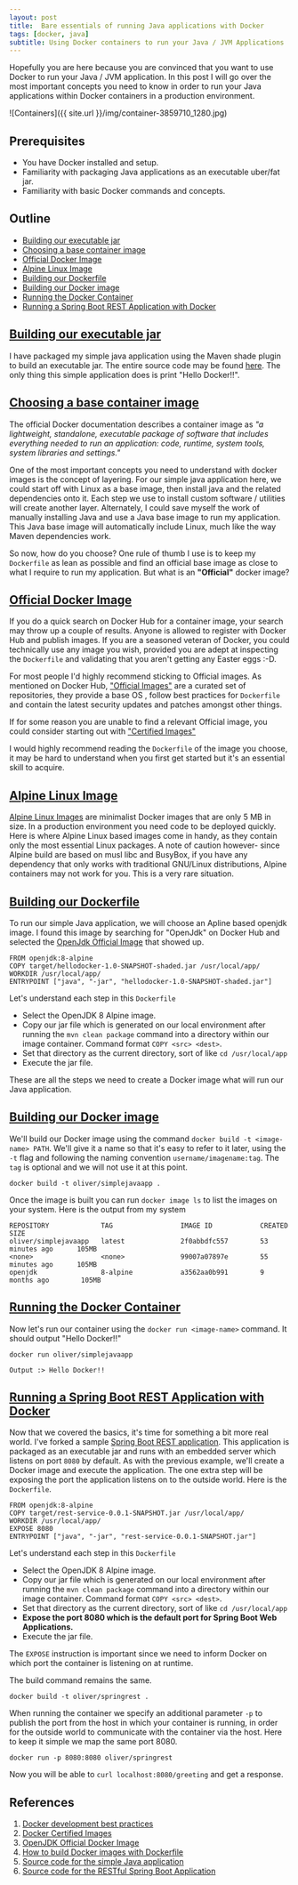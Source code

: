 ```yaml
---
layout: post
title:  Bare essentials of running Java applications with Docker
tags: [docker, java]
subtitle: Using Docker containers to run your Java / JVM Applications
--- 
```


Hopefully you are here because you are convinced that you want to use Docker to run your Java / JVM application. In this post I will go over the most important concepts you need to know in order to run your Java applications within Docker containers in a production environment.

![Containers]({{ site.url }}/img/container-3859710_1280.jpg)

## Prerequisites
 - You have Docker installed and setup.
 - Familiarity with packaging Java applications as an executable uber/fat jar.
 - Familiarity with basic Docker commands and concepts.

## Outline
- [Building our executable jar](#building-our-executable-jar)
- [Choosing a base container image](#choosing-a-base-container-image)
- [Official Docker Image](#official-docker-image)
- [Alpine Linux Image](#alpine-linux-image)
- [Building our Dockerfile](#building-our-dockerfile)
- [Building our Docker image](#building-our-docker-image)
- [Running the Docker Container](#running-the-docker-container)
- [Running a Spring Boot REST Application with Docker](#running-a-spring-boot-rest-application-with-docker)

## [Building our executable jar](#building-our-executable-jar)
I have packaged my simple java application using the Maven shade plugin to build an executable jar. The entire source code may be found [here][java-docker-git]. The only thing this simple application does is print "Hello Docker!!".

## [Choosing a base container image](#choose-base-container)
The official Docker documentation describes a container image as _"a lightweight, standalone, executable package of software that includes everything needed to run an application: code, runtime, system tools, system libraries and settings."_

One of the most important concepts you need to understand with docker images is the concept of layering. For our simple java application here, we could start off with Linux as a base image, then install java and the related dependencies onto it. Each step we use to install custom software / utilities will create another layer. Alternately, I could save myself the work of manually installing Java and use a Java base image to run my application. This Java base image will automatically include Linux, much like the way Maven dependencies work.

So now, how do you choose? One rule of thumb I use is to keep my `Dockerfile` as lean as possible and find an official base image as close to what I require to run my application. But what is an __"Official"__ docker image?

## [Official Docker Image](#official-docker-image)
If you do a quick search on Docker Hub for a container image, your search may throw up a couple of results. Anyone is allowed to register with Docker Hub and publish images. If you are a seasoned veteran of Docker, you could technically use any image you wish, provided you are adept at inspecting the `Dockerfile` and validating that you aren't getting any Easter eggs :-D.

For most people I'd highly recommend sticking to Official images. As mentioned on Docker Hub, ["Official Images"][official-images] are a curated set of repositories, they provide a base OS , follow best practices for `Dockerfile` and contain the latest security updates and patches amongst other things.

If for some reason you are unable to find a relevant Official image, you could consider starting out with ["Certified Images"][certified-images]

I would highly recommend reading the `Dockerfile` of the image you choose, it may be hard to understand when you first get started but it's an essential skill to acquire.

## [Alpine Linux Image](#alpine-linux-image)
[Alpine Linux Images][alpine-image] are minimalist Docker images that are only 5 MB in size. In a production environment you need code to be deployed quickly. Here is where Alpine Linux based images come in handy, as they contain only the most essential Linux packages. A note of caution however- since Alpine build are based on musl libc and BusyBox, if you have any dependency that only works with traditional GNU/Linux distributions, Alpine containers may not work for you. This is a very rare situation.

## [Building our Dockerfile](#building-our-dockerfile)
To run our simple Java application, we will choose an Apline based openjdk image. I found this image by searching for "OpenJdk" on Docker Hub and selected the [OpenJdk Official Image][openjdk-official] that showed up.

``` 
FROM openjdk:8-alpine
COPY target/hellodocker-1.0-SNAPSHOT-shaded.jar /usr/local/app/
WORKDIR /usr/local/app/
ENTRYPOINT ["java", "-jar", "hellodocker-1.0-SNAPSHOT-shaded.jar"]
```
Let's understand each step in this `Dockerfile`
 - Select the OpenJDK 8 Alpine image.
 - Copy our jar file which is generated on our local environment after running the `mvn clean package` command into a directory within our  image container. Command format `COPY <src> <dest>`.
 - Set that directory as the current directory, sort of like `cd /usr/local/app`
 - Execute the jar file.

These are all the steps we need to create a Docker image what will run our Java application.

## [Building our Docker image](#building-our-docker-image)
We'll build our Docker image using the command `docker build -t <image-name> PATH`. We'll give it a name so that it's easy to refer to it later, using the `-t` flag and following the naming convention `username/imagename:tag`. The `tag` is optional and we will not use it at this point.

`docker build -t oliver/simplejavaapp .`

Once the image is built you can run `docker image ls` to list the images on your system. Here is the output from my system
```
REPOSITORY             TAG                 IMAGE ID            CREATED             SIZE
oliver/simplejavaapp   latest              2f0abbdfc557        53 minutes ago      105MB
<none>                 <none>              99007a07897e        55 minutes ago      105MB
openjdk                8-alpine            a3562aa0b991        9 months ago        105MB
```


## [Running the Docker Container](#running-the-docker-container)
Now let's run our container using the `docker run <image-name>` command. It should output "Hello Docker!!"

```
docker run oliver/simplejavaapp 

Output :> Hello Docker!!
```

## [Running a Spring Boot REST Application with Docker](#running-a-spring-boot-rest-application-with-docker)
Now that we covered the basics, it's time for something a bit more real world. I've forked a sample [Spring Boot REST application][spring-boot-docker-git]. This application is packaged as an executable jar and runs with an embedded server which listens on port `8080` by default.
As with the previous example, we'll create a Docker image and execute the application. The one extra step will be exposing the port the application listens on to the outside world. Here is the `Dockerfile`.

```
FROM openjdk:8-alpine
COPY target/rest-service-0.0.1-SNAPSHOT.jar /usr/local/app/
WORKDIR /usr/local/app/
EXPOSE 8080
ENTRYPOINT ["java", "-jar", "rest-service-0.0.1-SNAPSHOT.jar"]
```
Let's understand each step in this `Dockerfile`
 - Select the OpenJDK 8 Alpine image.
- Copy our jar file which is generated on our local environment after running the `mvn clean package` command into a directory within our  image container. Command format `COPY <src> <dest>`.
 - Set that directory as the current directory, sort of like `cd /usr/local/app`
 - __Expose the port 8080 which is the default port for Spring Boot Web Applications.__
 - Execute the jar file.

The `EXPOSE` instruction is important since we need to inform Docker on which port the container is listening on at runtime.

The build command remains the same.

`docker build -t oliver/springrest .`

When running the container we specify an additional parameter `-p` to publish the port from the host in which your container is running, in order for the outside world to communicate with the container via the host. Here to keep it simple we map the same port 8080.

`docker run -p 8080:8080 oliver/springrest`

Now you will be able to `curl localhost:8080/greeting` and get a response.


## References
1. [Docker development best practices][best-practices]
2. [Docker Certified Images][certified-images]
3. [OpenJDK Official Docker Image][openjdk-official]
4. [How to build Docker images with Dockerfile][building-docker-images]
5. [Source code for the simple Java application][java-docker-git]
6. [Source code for the RESTful Spring Boot Application][spring-boot-docker-git]

 

[openjdk-official]: https://hub.docker.com/_/openjdk
[alpine-image]: https://hub.docker.com/_/alpine/
[java-docker-git]: https://github.com/oliversavio/java-docker-part-1
[spring-boot-docker-git]: https://github.com/oliversavio/gs-rest-service/tree/master/complete
[official-images]: https://docs.docker.com/docker-hub/official_images/
[certified-images]: https://docs.docker.com/docker-hub/publish/certify-images/
[building-docker-images]: https://linuxize.com/post/how-to-build-docker-images-with-dockerfile/
[best-practices]: https://docs.docker.com/develop/dev-best-practices/

